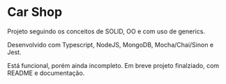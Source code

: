 # Car Shop

Projeto seguindo os conceitos de SOLID, OO e com uso de generics. 

Desenvolvido com Typescript, NodeJS, MongoDB, Mocha/Chai/Sinon e Jest.

Está funcional, porém ainda incompleto. Em breve projeto finalziado, com README e documentação.
